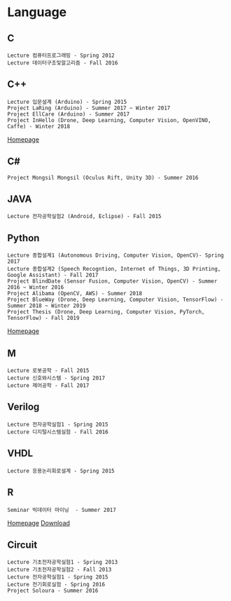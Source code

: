 # Language
## C
```
Lecture 컴퓨터프로그래밍 - Spring 2012
Lecture 데이터구조및알고리즘 - Fall 2016
```
## C++ 
```
Lecture 입문설계 (Arduino) - Spring 2015
Project LaRing (Arduino) - Summer 2017 ~ Winter 2017
Project EllCare (Arduino) - Summer 2017
Project InHello (Drone, Deep Learning, Computer Vision, OpenVINO, Caffe) - Winter 2018
```
[Homepage](https://isocpp.org/)
## C#
```
Project Mongsil Mongsil (Oculus Rift, Unity 3D) - Summer 2016
```
## JAVA
```
Lecture 전자공학실험2 (Android, Eclipse) - Fall 2015
```
## Python
```
Lecture 종합설계1 (Autonomous Driving, Computer Vision, OpenCV)- Spring 2017
Lecture 종합설계2 (Speech Recogntion, Internet of Things, 3D Printing, Google Assistant) - Fall 2017
Project BlindDate (Sensor Fusion, Computer Vision, OpenCV) - Summer 2016 ~ Winter 2016
Project Alibama (OpenCV, AWS) - Summer 2018
Project BlueWay (Drone, Deep Learning, Computer Vision, TensorFlow) - Summer 2018 ~ Winter 2019 
Project Thesis (Drone, Deep Learning, Computer Vision, PyTorch, TensorFlow) - Fall 2019
```
[Homepage](https://www.python.org/)
## M
```
Lecture 로봇공학 - Fall 2015
Lecture 신호와시스템 - Spring 2017
Lecture 제어공학 - Fall 2017
```
## Verilog
```
Lecture 전자공학실험1 - Spring 2015
Lecture 디지털시스템실험 - Fall 2016
```
## VHDL
```
Lecture 응용논리회로설계 - Spring 2015
```
## R
```
Seminar 빅데이터 마이닝  - Summer 2017
```
[Homepage](https://www.r-project.org/) [Download](http://cran.seoul.go.kr/)
## Circuit
```
Lecture 기초전자공학실험1 - Spring 2013
Lecture 기초전자공학실험2 - Fall 2013
Lecture 전자공학실험1 - Spring 2015
Lecture 전기회로실험 - Spring 2016
Project Soloura - Summer 2016
```
